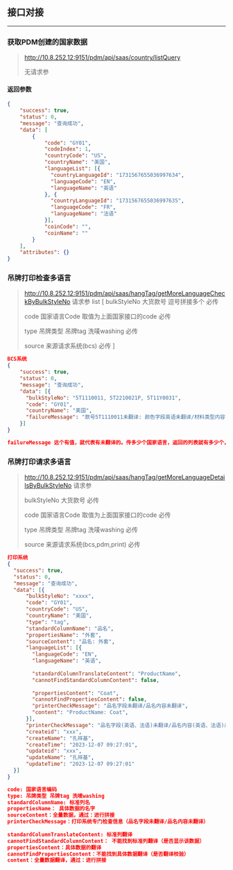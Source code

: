 ## 接口对接
***

### 获取PDM创建的国家数据
> http://10.8.252.12:9151/pdm/api/saas/country/listQuery
> 
> 无请求参

#### 返回参数
```json
{
    "success": true,
    "status": 0,
    "message": "查询成功",
    "data": [
        {
            "code": "GY01",
            "codeIndex": 1,
            "countryCode": "US",
            "countryName": "美国",
            "languageList": [{
              "countryLanguageId": "1731567655036997634",
              "languageCode": "EN",
              "languageName": "英语"
            }, {
              "countryLanguageId": "1731567655036997635",
              "languageCode": "FR",
              "languageName": "法语"
            }],
            "coinCode": "",
            "coinName": ""
        }
    ],
    "attributes": {}
}
```

### 吊牌打印检查多语言
> http://10.8.252.12:9151/pdm/api/saas/hangTag/getMoreLanguageCheckByBulkStyleNo
> 请求参
> list [
> bulkStyleNo 大货款号 逗号拼接多个 必传
>
> code 国家语言Code 取值为上面国家接口的code 必传
> 
> type 吊牌类型 吊牌tag 洗唛washing 必传
>
> source 来源请求系统(bcs) 必传
> ]
```json
BCS系统
{
    "success": true,
    "status": 0,
    "message": "查询成功",
    "data": [{
      "bulkStyleNo": "5T1110011, 5T2210021P, 5T11Y0031",
      "code": "GY01",
      "countryName": "美国",
      "failureMessage": "款号5T1110011未翻译: 颜色字段英语未翻译/材料类型内容法语未翻译\n款号5T2210021P未翻译: 颜色字段日语未翻译/材料类型内容韩语未翻译",
    }]
}

failureMessage 这个有值，就代表有未翻译的。传多少个国家语言，返回的列表就有多少个，没做筛选
```

### 吊牌打印请求多语言
> http://10.8.252.12:9151/pdm/api/saas/hangTag/getMoreLanguageDetailsByBulkStyleNo
> 请求参
> 
> bulkStyleNo 大货款号 必传
> 
> code 国家语言Code 取值为上面国家接口的code 必传
> 
> type 吊牌类型 吊牌tag 洗唛washing 必传
> 
> source 来源请求系统(bcs,pdm,print) 必传

```json
打印系统
{
  "success": true,
  "status": 0,
  "message": "查询成功",
  "data": [{
      "bulkStyleNo": "xxxx",
      "code": "GY01",
      "countryCode": "US",
      "countryName": "美国",
      "type": "tag",
      "standardColumnName": "品名",
      "propertiesName": "外套",
      "sourceContent": "品名: 外套",
      "languageList": [{
        "languageCode": "EN",
        "languageName": "英语",
        
        "standardColumnTranslateContent": "ProductName",
        "cannotFindStandardColumnContent": false,
        
        "propertiesContent": "Coat",
        "cannotFindPropertiesContent": false,
        "printerCheckMessage": "品名字段未翻译/品名内容未翻译",
        "content": "ProductName: Coat",
      }],
      "printerCheckMessage": "品名字段(英语、法语)未翻译/品名内容(英语、法语)未翻译",
      "createid": "xxx",
      "createName": "孔祥基",
      "createTime": "2023-12-07 09:27:01",
      "updateid": "xxx",
      "updateName": "孔祥基",
      "updateTime": "2023-12-07 09:27:01"
  }]
}

code: 国家语言编码
type: 吊牌类型 吊牌tag 洗唛washing
standardColumnName: 标准列名
propertiesName： 具体数据的名字
sourceContent：全量数据，通过：进行拼接
printerCheckMessage：打印系统专门检查信息（品名字段未翻译/品名内容未翻译）
        
standardColumnTranslateContent: 标准列翻译
cannotFindStandardColumnContent： 不能找到标准列翻译（是否显示该数据）
propertiesContent：具体数据的翻译
cannotFindPropertiesContent：不能找到具体数据翻译（是否翻译校验）
content：全量数据翻译，通过：进行拼接
```